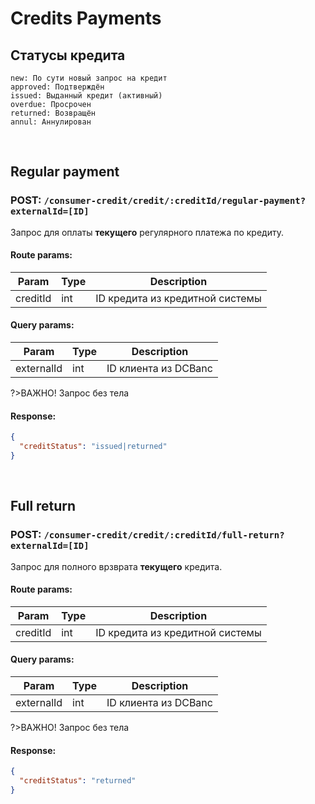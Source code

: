 # Credits Payments

## Статусы кредита

```
new: По сути новый запрос на кредит
approved: Подтверждён
issued: Выданный кредит (активный)
overdue: Просрочен
returned: Возвращён
annul: Аннулирован
```


<br>


## Regular payment

### POST: `/consumer-credit/credit/:creditId/regular-payment?externalId=[ID]`

Запрос для оплаты **текущего** регулярного платежа по кредиту.

#### Route params:

| Param | Type | Description |
| ----- | ---- | ----------- |
| creditId | int | ID кредита из кредитной системы |

#### Query params:

| Param | Type | Description |
| ----- | ---- | ----------- |
| externalId | int | ID клиента из DCBanc |

?>ВАЖНО! Запрос без тела

#### Response:

```json
{
  "creditStatus": "issued|returned"
}
```


<br>


## Full return

### POST: `/consumer-credit/credit/:creditId/full-return?externalId=[ID]`

Запрос для полного врзврата **текущего** кредита.

#### Route params:

| Param | Type | Description |
| ----- | ---- | ----------- |
| creditId | int | ID кредита из кредитной системы |

#### Query params:

| Param | Type | Description |
| ----- | ---- | ----------- |
| externalId | int | ID клиента из DCBanc |

?>ВАЖНО! Запрос без тела

#### Response:

```json
{
  "creditStatus": "returned"
}
```
